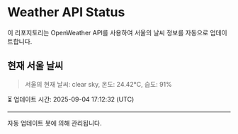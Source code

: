 
# Weather API Status

이 리포지토리는 OpenWeather API를 사용하여 서울의 날씨 정보를 자동으로 업데이트합니다.

## 현재 서울 날씨
> 서울의 현재 날씨: clear sky, 온도: 24.42°C, 습도: 91%

⏳ 업데이트 시간: 2025-09-04 17:12:32 (UTC)

---
자동 업데이트 봇에 의해 관리됩니다.
